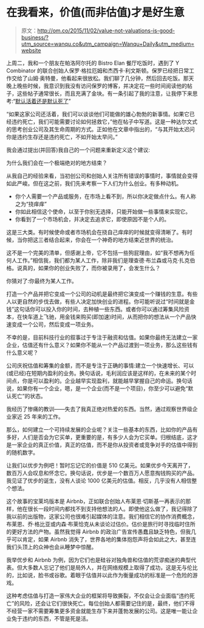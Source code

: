 # 在我看来，价值(而非估值)才是好生意

> 原文：<http://om.co/2015/11/02/value-not-valuations-is-good-business/?utm_source=wanqu.co&utm_campaign=Wanqu+Daily&utm_medium=website>

上周二，我和一个朋友在帕洛阿尔托的 Bistro Elan 餐厅吃饭时，遇到了 Y Combinator 的联合创始人保罗·格拉厄姆和杰西卡·利文斯顿。保罗已经把日常工作交给了山姆·奥特曼，他看起来很放松。我们聊了几分钟，然后回去吃饭。那天晚上晚些时候，我意识到我没有访问保罗的博客，并决定花一些时间阅读他的帖子，这些帖子通常很长，而且充满了金块。有一条引起了我的注意，让我停下来思考:“[默认活着还是默认死了](http://www.paulgraham.com/aord.html)”

“如果这家公司还活着，我们可以谈谈他们可能做的雄心勃勃的新事情。如果它已经违约死亡，我们可能需要讨论如何拯救它，”他在帖子中写道。这是一种达尔文式的思考创业公司及其生命周期的方式。正如他在文章中指出的，“与其开始太迟问你是违约生存还是违约死亡，不如开始太早问。”

我会通过提出(并回答)我自己的一个问题来重新定义这个建议:

为什么我们会在一个极端绝对的地方结束？

从我自己的经验来看，当初创公司和创始人关注所有错误的事情时，事情就会变得如此严峻。但在这之前，我们先来考察一下人们为什么创业。有多种动机。

*   你个人需要一个产品或服务，在市场上看不到，所以你决定做点什么。有人称之为“挠痒痒”
*   你如此相信这个使命，以至于你别无选择，只能开始做一些事情来实现它。
*   你看到了一个市场机会，并决定去追求它，即使原因不是个人的。

这是三大类。有时候使命或者市场机会在挠自己痒痒的时候就变得清晰了。有时候，当你把这三者结合起来，你会在一个神奇的地方结束近世界的统治。

这不是一个完美的清单，但感谢上帝，它不包括一些狗屁理由，如“我不想再为任何人工作。”相信我，我们都为某人工作，除非我们是理查德·布兰森或马克·扎克伯格。说真的，如果你的创业失败了，而你被录用了，会发生什么？

你猜对了:你最终为某人工作。

打造一个产品并把它变成一个公司的动机是最终把它演变成一个赚钱的生意。有些人以更自然的步伐去做，有些人决定加快创业的进程。你可能听说过“时间就是金钱”这句话你可以投入你的时间，去种植一些东西。或者你可以通过筹集风险资本，在快车道上飞驰，用金钱来购买(即加速)时间，从而把你的想法从一个产品快速变成一个公司，然后变成一项业务。

不幸的是，目前科技行业的叙事过于专注于融资和估值。如果你最终无法建立一家企业，估值还有什么意义？如果你不能从一个产品过渡到一项业务，那么这些钱有什么意义呢？

公司庆祝估值和筹集的金额，而不是专注于正确的事情:建立一个快速增长、可以(或已经)在短期内盈利的业务。换句话说，毛利润应该是这样的，在未来的某个时间点，你是可以盈利的。企业越早实现盈利，就能越早掌握自己的命运。换句话说，如果你有一个企业，嗯，是一个企业(而不是一个项目)，你至少可以避免“默认死亡”的状态。

我经历了惨痛的教训——失去了我真正绝对热爱的东西。当然，通过观察世界级企业家近 25 年来的工作。

那么，如何建立一个可持续发展的企业呢？关注一些基本的东西，比如你的产品有多好，人们是否会为它买单，更重要的是，有多少人会为它买单。归根结底，这才是一家企业的真正价值，真正的估值，而不是你从投资者或竞争对手的估值中得到的随机数字。

让我们以优步为例吧！暂时忘记它的价值是 510 亿美元。如果优步今天离开了，数百万人会叹息和怀念它。换句话说，优步是一个数百万人愿意掏钱购买的产品。我见证了优步的诞生，没有人谈论 1000 亿美元的估值。相反，几乎没有人相信整个想法。

这个故事的宝莱坞版本是 Airbnb，正如联合创始人布莱恩·切斯基一再表示的那样，他在很长一段时间内都找不到支持他想法的人。即使他这么做了，我记得除了我以前的出版物，这家公司也很难引起媒体的注意。我们相信它的协作消费概念，布莱恩、乔·格比亚或内森·布莱恰克从未谈论过估价。估价是旅行时寻找临时住所的更好方法的产物。虽然我觉得 Airbnb 的政治广告宣传愚蠢且缺乏特色，但我几乎可以肯定，如果 Airbnb 消失了，世界各地的集体抱怨声将会如此之大，甚至连我们头顶上的众神也会从睡梦中惊醒。

我举优步和 Airbnb 为例，因为它们也是硅谷对独角兽和估值的荒谬痴迷的典型代表。但大多数人忘记了他们是局外人，并在网络规模上取得了成功，这是无与伦比的，比如说，脸书或谷歌。着眼于估值并以此作为衡量成功的标准是一个危险的游戏。

这种考虑估值与打造一家伟大企业的框架将导致撕裂，不仅会让企业面临“违约死亡”的风险，还会让它们很快死亡。每位创始人都需要记住的是，最终，他们不得不经营一家不需要筹集更多资金就能生存下来并蓬勃发展的公司。这是唯一能让企业免于违约的东西，不管是死是活。